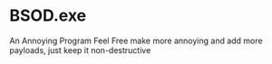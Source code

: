 # BSOD.exe
An Annoying Program
Feel Free make more annoying and add more payloads, just keep it non-destructive
